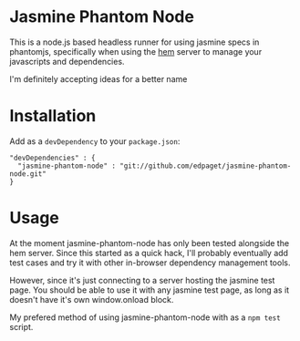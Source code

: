 # Jasmine Phantom Node

This is a node.js based headless runner for using jasmine specs in phantomjs, specifically when using the [hem](https://github.com/maccman/hem/) server to manage your javascripts and dependencies. 

I'm definitely accepting ideas for a better name 

# Installation

Add as a `devDependency` to your `package.json`:
```
"devDependencies" : {
  "jasmine-phantom-node" : "git://github.com/edpaget/jasmine-phantom-node.git"
}
```

# Usage

At the moment jasmine-phantom-node has only been tested alongside the hem server. Since this started as a quick hack, I'll probably eventually add test cases and try it with other in-browser dependency management tools. 

However, since it's just connecting to a server hosting the jasmine test page. You should be able to use it with any jasmine test page, as long as it doesn't have it's own window.onload block. 

My prefered method of using jasmine-phantom-node with as a `npm test` script. 

     
